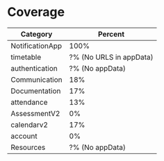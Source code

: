 # Coverage

| Category        | Percent                 |
|-----------------|-------------------------|
| NotificationApp | 100%                    |
| timetable       | ?% (No URLS in appData) |
| authentication  | ?% (No appData)         |
| Communication   | 18%                     |
| Documentation   | 17%                     |
| attendance      | 13%                     |
| AssessmentV2    | 0%                      |
| calendarv2      | 17%                     |
| account         | 0%                      |
| Resources       | ?% (No appData)         |
